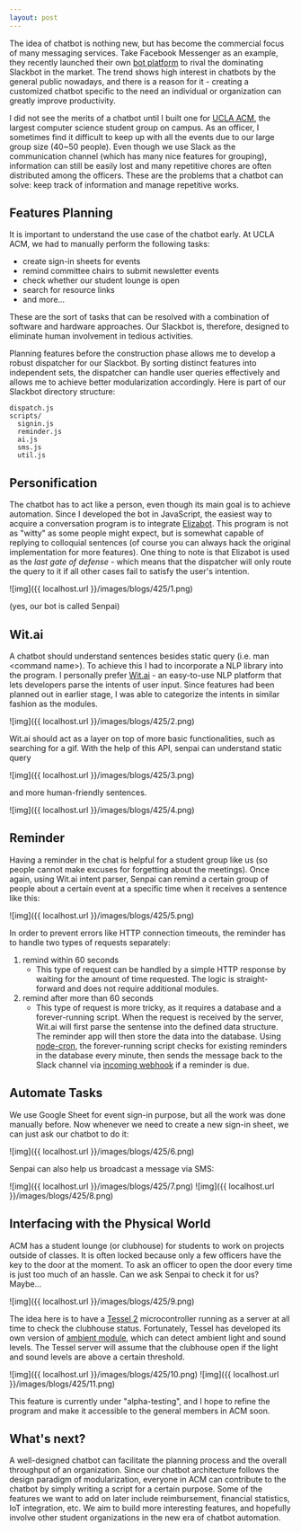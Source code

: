 ```yaml
---
layout: post
---
```

The idea of chatbot is nothing new, but has become the commercial focus of many messaging services. Take Facebook Messenger as an example, they recently launched their own [bot platform](http://www.theverge.com/2016/4/12/11395806/facebook-messenger-bot-platform-announced-f8-conference) to rival the dominating Slackbot in the market. The trend shows high interest in chatbots by the general public nowadays, and there is a reason for it - creating a customized chatbot specific to the need an individual or organization can greatly improve productivity.

I did not see the merits of a chatbot until I built one for [UCLA ACM](http://acm.cs.ucla.edu), the largest computer science student group on campus. As an officer, I sometimes find it difficult to keep up with all the events due to our large group size (40~50 people). Even though we use Slack as the communication channel (which has many nice features for grouping), information can still be easily lost and many repetitive chores are often distributed among the officers. These are the problems that a chatbot can solve: keep track of information and manage repetitive works.

Features Planning
-----------------
It is important to understand the use case of the chatbot early. At UCLA ACM, we had to manually perform the following tasks:

- create sign-in sheets for events
- remind committee chairs to submit newsletter events
- check whether our student lounge is open
- search for resource links
- and more...

These are the sort of tasks that can be resolved with a combination of software and hardware approaches. Our Slackbot is, therefore, designed to eliminate human involvement in tedious activities. 

Planning features before the construction phase allows me to develop a robust dispatcher for our Slackbot. By sorting distinct features into independent sets, the dispatcher can handle user queries effectively and allows me to achieve better modularization accordingly. Here is part of our Slackbot directory structure:
	
	dispatch.js
	scripts/
	  signin.js
	  reminder.js
	  ai.js
	  sms.js
	  util.js

Personification
---------------
The chatbot has to act like a person, even though its main goal is to achieve automation. Since I developed the bot in JavaScript, the easiest way to acquire a conversation program is to integrate [Elizabot](http://www.masswerk.at/elizabot/). This program is not as "witty" as some people might expect, but is somewhat capable of replying to colloquial sentences (of course you can always hack the original implementation for more features). One thing to note is that Elizabot is used as the *last gate of defense* - which means that the dispatcher will only route the query to it if all other cases fail to satisfy the user's intention. 

![img]({{ localhost.url }}/images/blogs/425/1.png)

(yes, our bot is called Senpai)

Wit.ai
------
A chatbot should understand sentences besides static query (i.e. man \<command name>). To achieve this I had to incorporate a NLP library into the program. I personally prefer [Wit.ai](https://wit.ai/) - an easy-to-use NLP platform that lets developers parse the intents of user input. Since features had been planned out in earlier stage, I was able to categorize the intents in similar fashion as the modules.

![img]({{ localhost.url }}/images/blogs/425/2.png)

Wit.ai should act as a layer on top of more basic functionalities, such as searching for a gif. With the help of this API, senpai can understand static query

![img]({{ localhost.url }}/images/blogs/425/3.png)

and more human-friendly sentences.

![img]({{ localhost.url }}/images/blogs/425/4.png)

Reminder
--------
Having a reminder in the chat is helpful for a student group like us (so people cannot make excuses for forgetting about the meetings). Once again, using Wit.ai intent parser, Senpai can remind a certain group of people about a certain event at a specific time when it receives a sentence like this: 

![img]({{ localhost.url }}/images/blogs/425/5.png)

In order to prevent errors like HTTP connection timeouts, the reminder has to handle two types of requests separately:

1. remind within 60 seconds 
	- This type of request can be handled by a simple HTTP response by waiting for the amount of time requested. The logic is straight-forward and does not require additional modules.
2. remind after more than 60 seconds
	- This type of request is more tricky, as it requires a database and a forever-running script. When the request is received by the server, Wit.ai will first parse the sentense into the defined data structure. The reminder app will then store the data into the database. Using [node-cron](https://github.com/ncb000gt/node-cron), the forever-running script checks for existing reminders in the database every minute, then sends the message back to the Slack channel via [incoming webhook](https://api.slack.com/incoming-webhooks) if a reminder is due.

Automate Tasks
--------------
We use Google Sheet for event sign-in purpose, but all the work was done manually before. Now whenever we need to create a new sign-in sheet, we can just ask our chatbot to do it:

![img]({{ localhost.url }}/images/blogs/425/6.png)

Senpai can also help us broadcast a message via SMS:

![img]({{ localhost.url }}/images/blogs/425/7.png)
![img]({{ localhost.url }}/images/blogs/425/8.png)

Interfacing with the Physical World
-----------------------------------
ACM has a student lounge (or clubhouse) for students to work on projects outside of classes. It is often locked because only a few officers have the key to the door at the moment. To ask an officer to open the door every time is just too much of an hassle. Can we ask Senpai to check it for us? Maybe...

![img]({{ localhost.url }}/images/blogs/425/9.png)

The idea here is to have a [Tessel 2](https://tessel.io) microcontroller running as a server at all time to check the clubhouse status. Fortunately, Tessel has developed its own version of [ambient module](http://start.tessel.io/modules/ambient), which can detect ambient light and sound levels. The Tessel server will assume that the clubhouse open if the light and sound levels are above a certain threshold.

![img]({{ localhost.url }}/images/blogs/425/10.png)
![img]({{ localhost.url }}/images/blogs/425/11.png)

This feature is currently under "alpha-testing", and I hope to refine the program and make it accessible to the general members in ACM soon. 

What's next?
------------
A well-designed chatbot can facilitate the planning process and the overall throughput of an organization. Since our chatbot architecture follows the design paradigm of modularization, everyone in ACM can contribute to the chatbot by simply writing a script for a certain purpose. Some of the features we want to add on later include reimbursement, financial statistics, IoT integration, etc. We aim to build more interesting features, and hopefully involve other student organizations in the new era of chatbot automation.
